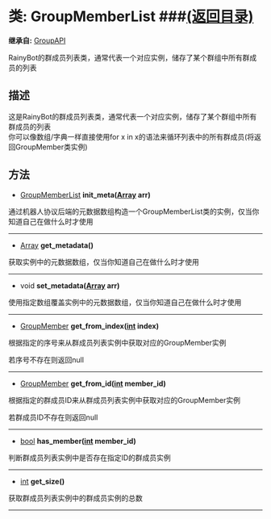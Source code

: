 # 类: GroupMemberList ###[(返回目录)](README.md)  
  
**继承自:** [GroupAPI](GroupAPI.md)  
  
RainyBot的群成员列表类，通常代表一个对应实例，储存了某个群组中所有群成员的列表  
  
## 描述  
  
这是RainyBot的群成员列表类，通常代表一个对应实例，储存了某个群组中所有群成员的列表   
你可以像数组/字典一样直接使用for x in x的语法来循环列表中的所有群成员(将返回GroupMember类实例)  
  
## 方法 
  
- [GroupMemberList](GroupMemberList.md) **init_meta([Array](https://docs.godotengine.org/en/latest/classes/class_array.html) arr)**  
  
通过机器人协议后端的元数据数组构造一个GroupMemberList类的实例，仅当你知道自己在做什么时才使用  
  
---  
  
- [Array](https://docs.godotengine.org/en/latest/classes/class_array.html) **get_metadata()**  
  
获取实例中的元数据数组，仅当你知道自己在做什么时才使用  
  
---  
  
- void **set_metadata([Array](https://docs.godotengine.org/en/latest/classes/class_array.html) arr)**  
  
使用指定数组覆盖实例中的元数据数组，仅当你知道自己在做什么时才使用  
  
---  
  
- [GroupMember](GroupMember.md) **get_from_index([int](https://docs.godotengine.org/en/latest/classes/class_int.html) index)**  
  
根据指定的序号来从群成员列表实例中获取对应的GroupMember实例   
  
若序号不存在则返回null  
  
---  
  
- [GroupMember](GroupMember.md) **get_from_id([int](https://docs.godotengine.org/en/latest/classes/class_int.html) member_id)**  
  
根据指定的群成员ID来从群成员列表实例中获取对应的GroupMember实例   
  
若群成员ID不存在则返回null  
  
---  
  
- [bool](https://docs.godotengine.org/en/latest/classes/class_bool.html) **has_member([int](https://docs.godotengine.org/en/latest/classes/class_int.html) member_id)**  
  
判断群成员列表实例中是否存在指定ID的群成员实例  
  
---  
  
- [int](https://docs.godotengine.org/en/latest/classes/class_int.html) **get_size()**  
  
获取群成员列表实例中的群成员实例的总数  
  
---  
  

